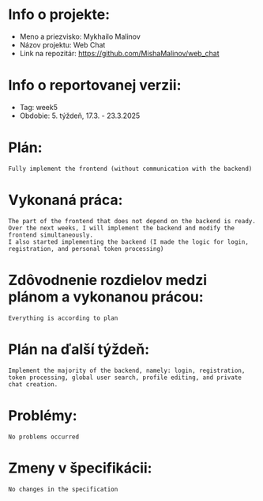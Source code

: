 # Info o projekte:
- Meno a priezvisko: Mykhailo Malinov
- Názov projektu: Web Chat
- Link na repozitár: https://github.com/MishaMalinov/web_chat

# Info o reportovanej verzii:  
- Tag: week5                       
- Obdobie: 5. týždeň, 17.3. - 23.3.2025 

# Plán:
    Fully implement the frontend (without communication with the backend) 

# Vykonaná práca:
    The part of the frontend that does not depend on the backend is ready.
    Over the next weeks, I will implement the backend and modify the frontend simultaneously.
    I also started implementing the backend (I made the logic for login, registration, and personal token processing) 

# Zdôvodnenie rozdielov medzi plánom a vykonanou prácou:
    Everything is according to plan

# Plán na ďalší týždeň:
    Implement the majority of the backend, namely: login, registration, token processing, global user search, profile editing, and private chat creation.

# Problémy:
    No problems occurred

# Zmeny v špecifikácii:
    No changes in the specification
 

